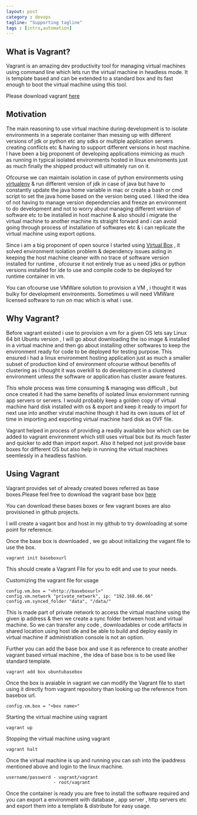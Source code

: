 ```yaml
---
layout: post
category : devops
tagline: "Supporting tagline"
tags : [intro,automation]
---
```


## What is Vagrant?

Vagrant is an amazing dev productivity tool for managing virtual machines using command line which lets run the virtual machine in headless mode. It is template based and can be extended to a standard box and its fast enough to boot the virtual machine using this tool.


Please download vagrant [here](https://www.vagrantup.com/) 

## Motivation

The main reasoning to use virtual machine during development is to isolate environments in a seperate container than messing up with different versions of jdk or python etc any sdks or multiple application servers creating conflicts etc & having to support different versions in host machine. I have been a big proponent of developing applications mimicing as much as running in typical isolated environments hosted in linux enviroments just as much finally the shipped product will ultimately run on it.

Ofcourse we can maintain isolation in case of python environments using [virtualenv](http://virtualenv.readthedocs.org/en/latest/)
& run different version of jdk in case of java but have to constantly update the java home variable in mac or create a bash or cmd script to set the java home based on the version being used. I liked the idea of not having to manage version dependencies and freeze an environment to do development and not to worry about managing different version of software etc to be installed in host machine & also should i migrate the virtual machine to another machine its straight forward and i can avoid going through process of installation of softwares etc & i can replicate the virtual machine using export options.

Since i am a big proponent of open source I started using [Virtual Box](https://www.virtualbox.org/) , it solved environment isolation problem & dependency issues aiding in keeping the host machine cleaner with no trace of software version installed for runtime , ofcourse it not entirely true as u need jdks or python versions installed for ide to use and compile code to be deployed for runtime container in vm.

You can ofcourse use VMWare solution to provision a VM , i thought it was bulky for development environments. Sometimes u will need VMWare licensed software to run on mac which is what i use.

## Why Vagrant?

Before vagrant existed i use to provision a vm for a given OS lets say Linux 64 bit Ubuntu version , I will go about downloading the iso image & installed in a virtual machine and then go about installing other softwares to keep the environment ready for code to be deployed for testing purpose. This ensured i had a linux environment hosting application just as much a smaller subset of production kind of environment ofcourse without benefits of clustering as i thought it was overkill to do development in a clustered environment unless the software or application has cluster aware features. 

This whole process was time consuming & managing was difficult , but once created it had the same benefits of isolated linux enviornment running app servers or servers. I would probably keep a golden copy of virtual machine hard disk installed with os & export and keep it ready to import for next use into another virutal machine though it had its own issues of lot of time in importing and exporting virtual machine hard disk as OVF file.


Vagrant helped in process of providing a readily available box which can be added to vagrant environment which still uses virtual box but its much faster and quicker to add than import export. Also it helped not just provide base boxes for different OS but also help in running the virtual machines seemlessly in a headless fashion.


## Using Vagrant

Vagrant provides set of already created boxes referred as base boxes.Please feel free to download the vagrant base box [here](http://www.vagrantbox.es/)

You can download these bases boxes or few vagrant boxes are also provisioned in github projects.

I will create a vagant box and host in my github to try downloading at some point for reference.

Once the base box is downloaded , we go about initializing the vagant file to use the box.

    vagrant init baseboxurl

This should create a Vagrant File for you to edit and use to your needs.

Customizing the vagrant file for usage 

    config.vm.box = "<http://baseboxurl>" 
    config.vm.network "private_network", ip: "192.168.66.66"
    config.vm.synced_folder "data", "/data/"
    
This is made part of private network to access the virtual machine using the given ip address & then we create a sync folder between host and virtual machine. So we can transfer any code , downloadables or code artifacts in shared location using host ide and be able to build and deploy easily in virtual machine if administration console is not an option.
    

Further you can add the base box and use it as reference to create another vagrant based virtual machine , the idea of base box is to be used like standard template.

    vagrant add box ubuntubasebox
    

Once the box is avaiable in vagrant we can modify the Vagrant file to start using it directly from vagrant repository than looking up the reference from basebox url.

    config.vm.box = "<box name>"

Starting the virtual machine using vagrant

    vagrant up
    
Stopping the virtual machine using vagrant

    vagrant halt
    
Once the virtual machine is up and running you can ssh into the ipaddress mentioned above and login to the linux machine.

    username/password - vagrant/vagrant
                      - root/vagrant
                      
Once the container is ready you are free to install the software required and you can export a environment with database , app server , http servers etc and export them into a template & distribute for easy usage.
